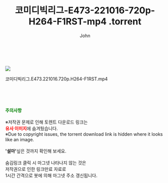 ﻿---
layout: post
title:  "                    코미디빅리그-E473-221016-720p-H264-F1RST-mp4                .torrent"
author: John
categories: [ TV ]
tags: [  ]
image: https://torrentrj58.com/uploadfile/full/7026d85ebd3327c1c44279a75791709c73d922ac.jpg 
description: "                    코미디빅리그-E473-221016-720p-H264-F1RST-mp4                 torrent 정보 공유"
toc: true
toc_sticky: true
---

<br>
<p><img src="https://torrentrj58.com/uploadfile/full/7026d85ebd3327c1c44279a75791709c73d922ac.jpg"/></p>
 코미디빅리그.E473.221016.720p.H264-F1RST.mp4    
    
<br><br><br>
<p data-ke-size="size16"><b><span style="color: green;">주의사항</span></b><br /><br />※저작권 문제로 인해 토렌트 다운로드 링크는<br /><b><span style="color: red;">유사 이미지</span></b>에 숨겨뒀습니다.<br />※Due to copyright issues, the torrent download link is hidden where it looks like an image.<br /><br /><b>'설마'</b>싶은 것까지 확인해 보세요.<br /><br />숨김링크 클릭 시 마그넷 나타나지 않는 것은<br />저작권으로 인한 링크만료 자료로<br />1시간 간격으로 봇에 의해 마그넷 주소 갱신됩니다.</p>
